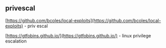 

## privescal

[https://github.com/bcoles/local-exploits](https://github.com/bcoles/local-exploits) - priv escal

[https://gtfobins.github.io/](https://gtfobins.github.io/) - linux privilege escalation

